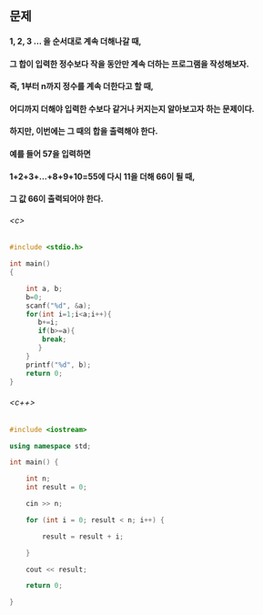 
## 문제
#### 1, 2, 3 ... 을 순서대로 계속 더해나갈 때,
#### 그 합이 입력한 정수보다 작을 동안만 계속 더하는 프로그램을 작성해보자.

#### 즉, 1부터 n까지 정수를 계속 더한다고 할 때,
#### 어디까지 더해야 입력한 수보다 같거나 커지는지 알아보고자 하는 문제이다.

#### 하지만, 이번에는 그 때의 합을 출력해야 한다.

#### 예를 들어 57을 입력하면
#### 1+2+3+...+8+9+10=55에 다시 11을 더해 66이 될 때,
#### 그 값 66이 출력되어야 한다.


###### \<c\>
```c
#include <stdio.h>

int main()
{

    int a, b;
    b=0;
    scanf("%d", &a);
    for(int i=1;i<a;i++){
       b+=i;
       if(b>=a){
        break;
       }
    }
    printf("%d", b);
    return 0;
}
```

###### \<c++\>
```c++
#include <iostream>

using namespace std;

int main() {

	int n;
	int result = 0;

	cin >> n;

	for (int i = 0; result < n; i++) {

		result = result + i;

	}

	cout << result;

	return 0;

}
```
